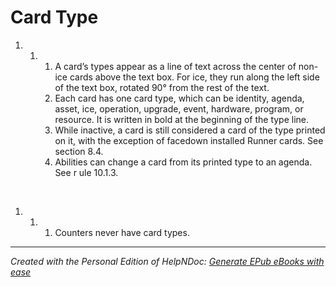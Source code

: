 # Card Type

1. &nbsp;
   1. &nbsp;
      1. A card’s types appear as a line of text across the center of non-ice cards above the text box. For ice, they run along the left side of the text box, rotated 90° from the rest of the text.
      1. Each card has one card type, which can be identity, agenda, asset, ice, operation, upgrade, event, hardware, program, or resource. It is written in bold at the beginning of the type line.
      1. While inactive, a card is still considered a card of the type printed on it, with the exception of facedown installed Runner cards. See section 8.4.
      1. Abilities can change a card from its printed type to an agenda. See r ule 10.1.3.

&nbsp;

1. &nbsp;
   1. &nbsp;
      1. Counters never have card types.


***
_Created with the Personal Edition of HelpNDoc: [Generate EPub eBooks with ease](<https://www.helpndoc.com/create-epub-ebooks>)_
